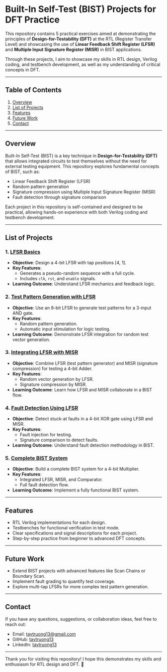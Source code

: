 # Built-In Self-Test (BIST) Projects for DFT Practice

This repository contains 5 practical exercises aimed at demonstrating the principles of **Design-for-Testability (DFT)** at the RTL (Register Transfer Level) and showcasing the use of **Linear Feedback Shift Register (LFSR)** and **Multiple Input Signature Register (MISR)** in BIST applications.

Through these projects, I aim to showcase my skills in RTL design, Verilog coding, and testbench development, as well as my understanding of critical concepts in DFT.

---

## Table of Contents

1. [Overview](#overview)
2. [List of Projects](#list_projects)
3. [Features](#features)
4. [Future Work](#future_work)
5. [Contact](#contact)

---
<a name="overview"></a>
## Overview

Built-In Self-Test (BIST) is a key technique in **Design-for-Testability (DFT)** that allows integrated circuits to test themselves without the need for external testing equipment. This repository explores fundamental concepts of BIST, such as:

- Linear Feedback Shift Register (LFSR)
- Random pattern generation
- Signature compression using Multiple Input Signature Register (MISR)
- Fault detection through signature comparison

Each project in this repository is self-contained and designed to be practical, allowing hands-on experience with both Verilog coding and testbench development.

---
<a name="list_projects"></a>
## List of Projects

### 1. [LFSR Basics](https://github.com/taytruong13/DFT/tree/main/BIST/LFSR_4bit)
- **Objective**: Design a 4-bit LFSR with tap positions [4, 1].
- **Key Features**: 
  - Generates a pseudo-random sequence with a full cycle.
  - Includes `clk`, `rst`, and `enable` signals.
- **Learning Outcome**: Understand LFSR mechanics and feedback logic.

### 2. [Test Pattern Generation with LFSR](https://github.com/taytruong13/DFT/tree/main/BIST/LFSR_3inANDgate)
- **Objective**: Use an 8-bit LFSR to generate test patterns for a 3-input AND gate.
- **Key Features**: 
  - Random pattern generation.
  - Automatic input stimulation for logic testing.
- **Learning Outcome**: Demonstrate LFSR integration for random test vector generation.

### 3. [Integrating LFSR with MISR](https://github.com/taytruong13/DFT/tree/main/BIST/LFSR_MISR)
- **Objective**: Combine LFSR (test pattern generator) and MISR (signature compression) for testing a 4-bit Adder.
- **Key Features**: 
  - Random vector generation by LFSR.
  - Signature compression by MISR.
- **Learning Outcome**: Learn how LFSR and MISR collaborate in a BIST flow.

### 4. [Fault Detection Using LFSR](https://github.com/taytruong13/DFT/tree/main/BIST/LFSR-based_Error_Detector)
- **Objective**: Detect stuck-at faults in a 4-bit XOR gate using LFSR and MISR.
- **Key Features**: 
  - Fault injection for testing.
  - Signature comparison to detect faults.
- **Learning Outcome**: Understand fault detection methodology in BIST.

### 5. [Complete BIST System]()
- **Objective**: Build a complete BIST system for a 4-bit Multiplier.
- **Key Features**: 
  - Integrated LFSR, MISR, and Comparator.
  - Full fault detection flow.
- **Learning Outcome**: Implement a fully functional BIST system.

---

<a name="features"></a>
## Features
- RTL Verilog implementations for each design.
- Testbenches for functional verification in test mode.
- Clear specifications and signal descriptions for each project.
- Step-by-step practice from beginner to advanced DFT concepts.
---

<a name="future_work"></a>
## Future Work
- Extend BIST projects with advanced features like Scan Chains or Boundary Scan.
- Implement fault grading to quantify test coverage.
- Explore multi-tap LFSRs for more complex test pattern generation.

---
<a name="contact"></a>
## Contact
If you have any questions, suggestions, or collaboration ideas, feel free to reach out:

- Email: taytruong13@gmail.com
- GitHub: [taytruong13](github.com/taytruong13)
- LinkedIn: [taytruong13](linkedin.com/taytruong13)

---
Thank you for visiting this repository! I hope this demonstrates my skills and enthusiasm for RTL design and DFT. 🚀
